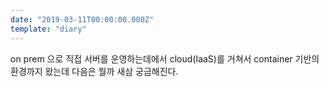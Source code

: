 ```yaml
---
date: "2019-03-11T00:00:00.000Z"
template: "diary"
---
```


on prem 으로 직접 서버를 운영하는데에서 cloud(IaaS)를 거쳐서 container 기반의 환경까지 왔는데 다음은 뭘까 새삼 궁금해진다.
